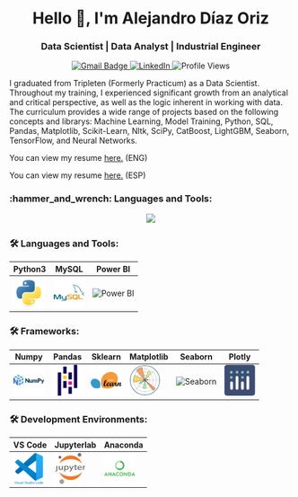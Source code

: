 <h1 align="center">Hello 👋, I'm Alejandro Díaz Oriz</h1>
<h3 align="center">Data Scientist | Data Analyst | Industrial Engineer</h3>
<p align='left'>

<p align="center">
  <a href="mailto:adiazoriz@gmail.com">
    <img src="https://img.shields.io/badge/-adiazoriz@gmail.com-c14438?style=flat-square&logo=Gmail&logoColor=white" alt="Gmail Badge" />
  </a>
  <a href="https://www.linkedin.com/in/adiazoriz/">
    <img src="https://img.shields.io/badge/linkedin-%230077B5.svg?&style=flat-square&logo=linkedin&logoColor=white" alt="LinkedIn" title="LinkedIn" />
  </a>
  <img src="https://komarev.com/ghpvc/?username=diazoriz&color=blueviolet&style=flat-square" alt="Profile Views" />
</p>



I graduated from Tripleten (Formerly Practicum) as a Data Scientist. Throughout my training, I experienced significant growth from an analytical and critical perspective, as well as the logic inherent in working with data. The curriculum provides a wide range of projects based on the following concepts and librarys: Machine Learning, Model Training,  Python, SQL, Pandas, Matplotlib, Scikit-Learn, Nltk, SciPy, CatBoost, LightGBM, Seaborn, TensorFlow, and Neural Networks.</p><p align='left'> 

You can view my resume <a href='https://drive.google.com/file/d/1pfK3Ss4DmkRKLXaCXi_XhOxlv2qxbebE/view?usp=sharing' target=_blank><u>here</u>.</a> (ENG)</p>
You can view my resume <a href='https://drive.google.com/file/d/1tReLFYIsrlUV8oThxlR5kY23to_CIltM/view?usp=sharing' target=_blank><u>here</u>.</a> (ESP)</p>


<h3 align="left">:hammer_and_wrench: Languages and Tools:</h3>
<p align="center">
  <a href="https://skillicons.dev">
    <img src="https://skillicons.dev/icons?i=py,mysql,sklearn,tensorflow,vscode,notion" />
  </a>
</p>


### <h3 align="left">:hammer_and_wrench: Languages and Tools:</h3>
| Python3 | MySQL | Power BI |
|---------|-------|----------|
| <img src="https://github.com/devicons/devicon/blob/master/icons/python/python-original.svg" title="Python" alt="Python" width="55" height="55"/> | <img src="https://github.com/devicons/devicon/blob/master/icons/mysql/mysql-original-wordmark.svg" title="MySQL" alt="MySQL" width="55" height="55"/> | <img src="https://github.com/microsoft/PowerBI-Icons/blob/main/SVG/Desktop.svg" title="Power BI" alt="Power BI" width="55" height="55"/> |

### <h3 align="left">:hammer_and_wrench: Frameworks:</h3>
| Numpy | Pandas | Sklearn | Matplotlib | Seaborn | Plotly |
|-------|--------|---------|------------|---------|--------|
| <img src="https://github.com/devicons/devicon/blob/master/icons/numpy/numpy-original-wordmark.svg" title="Numpy" alt="Numpy" width="55" height="55"/> | <img src="https://github.com/devicons/devicon/blob/master/icons/pandas/pandas-original.svg" title="Pandas" alt="Pandas" width="55" height="55"/> | <img src="https://github.com/devicons/devicon/blob/master/icons/scikitlearn/scikitlearn-original.svg" title="sklearn" alt="sklearn" width="55" height="55"/> | <img src="https://github.com/devicons/devicon/blob/master/icons/matplotlib/matplotlib-original.svg" title="Matplotlib" alt="Matplotlib" width="55" height="55"/> | <img src="https://seeklogo.com/images/S/seaborn-logo-244EB2DEC5-seeklogo.com.png" title="Seaborn" alt="Seaborn" width="55" height="55"/> | <img src="https://github.com/devicons/devicon/blob/master/icons/plotly/plotly-original.svg" title="Plotly" alt="Plotly" width="55" height="55"/> |

### <h3 align="left">:hammer_and_wrench: Development Environments:</h3>
| VS Code | Jupyterlab | Anaconda |
|---------|------------|----------|
| <img src="https://github.com/devicons/devicon/blob/master/icons/vscode/vscode-original-wordmark.svg" title="VS Code" alt="VS Code" width="55" height="55"/> | <img src="https://github.com/devicons/devicon/blob/master/icons/jupyter/jupyter-original-wordmark.svg" title="JupyterLab" alt="JupyterLab" width="55" height="55"/> | <img src="https://github.com/devicons/devicon/blob/master/icons/anaconda/anaconda-original-wordmark.svg" title="Anaconda" alt="Anaconda" width="55" height="55"/> |
